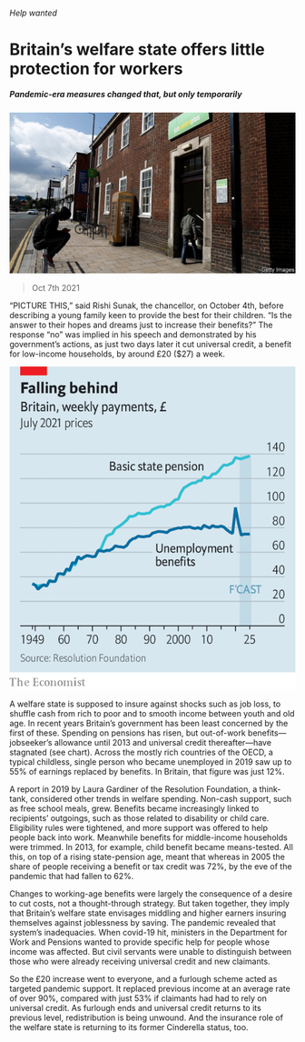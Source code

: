 ###### Help wanted

# Britain’s welfare state offers little protection for workers 

##### Pandemic-era measures changed that, but only temporarily 

![image](images/20211009_brp501.jpg) 

> Oct 7th 2021 

“PICTURE THIS,” said Rishi Sunak, the chancellor, on October 4th, before describing a young family keen to provide the best for their children. “Is the answer to their hopes and dreams just to increase their benefits?” The response “no” was implied in his speech and demonstrated by his government’s actions, as just two days later it cut universal credit, a benefit for low-income households, by around £20 ($27) a week.

![image](images/20211009_BRC568.png) 


A welfare state is supposed to insure against shocks such as job loss, to shuffle cash from rich to poor and to smooth income between youth and old age. In recent years Britain’s government has been least concerned by the first of these. Spending on pensions has risen, but out-of-work benefits—jobseeker’s allowance until 2013 and universal credit thereafter—have stagnated (see chart). Across the mostly rich countries of the OECD, a typical childless, single person who became unemployed in 2019 saw up to 55% of earnings replaced by benefits. In Britain, that figure was just 12%.


A report in 2019 by Laura Gardiner of the Resolution Foundation, a think-tank, considered other trends in welfare spending. Non-cash support, such as free school meals, grew. Benefits became increasingly linked to recipients’ outgoings, such as those related to disability or child care. Eligibility rules were tightened, and more support was offered to help people back into work. Meanwhile benefits for middle-income households were trimmed. In 2013, for example, child benefit became means-tested. All this, on top of a rising state-pension age, meant that whereas in 2005 the share of people receiving a benefit or tax credit was 72%, by the eve of the pandemic that had fallen to 62%.

Changes to working-age benefits were largely the consequence of a desire to cut costs, not a thought-through strategy. But taken together, they imply that Britain’s welfare state envisages middling and higher earners insuring themselves against joblessness by saving. The pandemic revealed that system’s inadequacies. When covid-19 hit, ministers in the Department for Work and Pensions wanted to provide specific help for people whose income was affected. But civil servants were unable to distinguish between those who were already receiving universal credit and new claimants.

So the £20 increase went to everyone, and a furlough scheme acted as targeted pandemic support. It replaced previous income at an average rate of over 90%, compared with just 53% if claimants had had to rely on universal credit. As furlough ends and universal credit returns to its previous level, redistribution is being unwound. And the insurance role of the welfare state is returning to its former Cinderella status, too.

